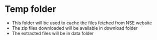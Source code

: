 # Temp folder
- This folder will be used to cache the files fetched from NSE website
- The zip files downloaded will be available in download folder
- The extracted files will be in data folder
